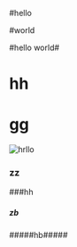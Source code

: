 #hello

#world

#hello world#

# hh #

# gg

![hrllo](asdiufgasdui)

### zz

###hh

##### zb #####

#####hb#####
